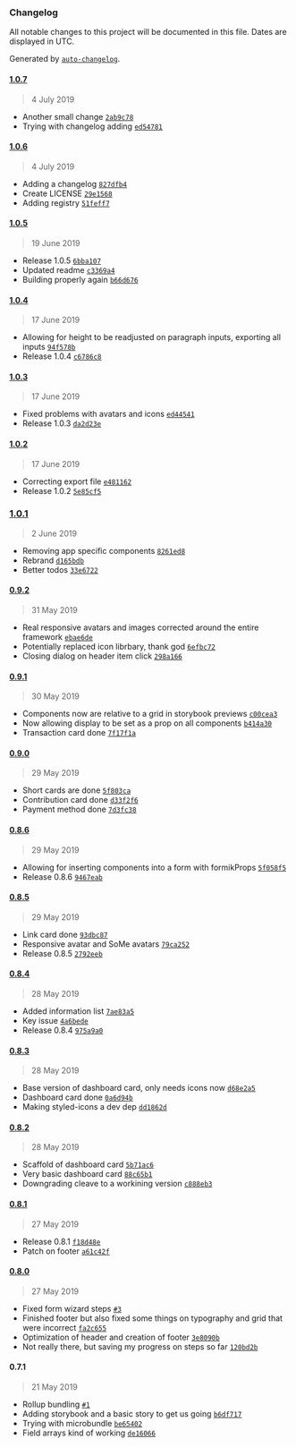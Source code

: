 ### Changelog

All notable changes to this project will be documented in this file. Dates are displayed in UTC.

Generated by [`auto-changelog`](https://github.com/CookPete/auto-changelog).

#### [1.0.7](https://github.com/mnsht/src/compare/1.0.6...1.0.7)

> 4 July 2019

- Another small change [`2ab9c78`](https://github.com/mnsht/src/commit/2ab9c78adc4d05de8332b6b4efb18a575dd222ec)
- Trying with changelog adding [`ed54781`](https://github.com/mnsht/src/commit/ed547818b53b8207ef34a6a6ea091a0f08a9be03)

#### [1.0.6](https://github.com/mnsht/src/compare/1.0.5...1.0.6)

> 4 July 2019

- Adding a changelog [`827dfb4`](https://github.com/mnsht/src/commit/827dfb4124b52d98031181f04e68d852633c267c)
- Create LICENSE [`29e1568`](https://github.com/mnsht/src/commit/29e1568fb1798e2d7812bcc9b110cfa8f661333c)
- Adding registry [`51feff7`](https://github.com/mnsht/src/commit/51feff7fbef0f3b013aef2f863a1229b8aabbefa)

#### [1.0.5](https://github.com/mnsht/src/compare/1.0.4...1.0.5)

> 19 June 2019

- Release 1.0.5 [`6bba107`](https://github.com/mnsht/src/commit/6bba10754e42fb99e05f84bb5d6798d7e74fd985)
- Updated readme [`c3369a4`](https://github.com/mnsht/src/commit/c3369a40b046e8f740a5e019ab94296f72fc943c)
- Building properly again [`b66d676`](https://github.com/mnsht/src/commit/b66d6761f81bd97251051117e59d1b59b38c1b95)

#### [1.0.4](https://github.com/mnsht/src/compare/1.0.3...1.0.4)

> 17 June 2019

- Allowing for height to be readjusted on paragraph inputs, exporting all inputs [`94f578b`](https://github.com/mnsht/src/commit/94f578bd2319ecbc1c69ab7dcea54a492a5e808f)
- Release 1.0.4 [`c6786c8`](https://github.com/mnsht/src/commit/c6786c8f917d77a7cec856d859ba19f564c59301)

#### [1.0.3](https://github.com/mnsht/src/compare/1.0.2...1.0.3)

> 17 June 2019

- Fixed problems with avatars and icons [`ed44541`](https://github.com/mnsht/src/commit/ed445413c96680d4a3c5894dbf8fe77ae6127a0c)
- Release 1.0.3 [`da2d23e`](https://github.com/mnsht/src/commit/da2d23ed2b10ba5b5fdc69ffc2f21039eb6a6b5e)

#### [1.0.2](https://github.com/mnsht/src/compare/1.0.1...1.0.2)

> 17 June 2019

- Correcting export file [`e481162`](https://github.com/mnsht/src/commit/e481162b2827a9ca40959f7934d188529e624837)
- Release 1.0.2 [`5e85cf5`](https://github.com/mnsht/src/commit/5e85cf56f4da0b11efdd5bbb10327fd805c7ffca)

### [1.0.1](https://github.com/mnsht/src/compare/0.9.2...1.0.1)

> 2 June 2019

- Removing app specific components [`8261ed8`](https://github.com/mnsht/src/commit/8261ed8b1df8867b768677e79a73888d794eb82f)
- Rebrand [`d165bdb`](https://github.com/mnsht/src/commit/d165bdb2a931773ec8fac1a8efce5a9b8821b2e0)
- Better todos [`33e6722`](https://github.com/mnsht/src/commit/33e672222d5da482a22d9105ca72007307b34a39)

#### [0.9.2](https://github.com/mnsht/src/compare/0.9.1...0.9.2)

> 31 May 2019

- Real responsive avatars and images corrected around the entire framework [`ebae6de`](https://github.com/mnsht/src/commit/ebae6de811f21e79858892ca3b1a4af8d2d37fe6)
- Potentially replaced icon librbary, thank god [`6efbc72`](https://github.com/mnsht/src/commit/6efbc7246963867952a7e2d11adb47a9181517dd)
- Closing dialog on header item click [`298a166`](https://github.com/mnsht/src/commit/298a166de60e7c21af13ca4aa87dfc9ba09f3f06)

#### [0.9.1](https://github.com/mnsht/src/compare/0.9.0...0.9.1)

> 30 May 2019

- Components now are relative to a grid in storybook previews [`c00cea3`](https://github.com/mnsht/src/commit/c00cea3444e1fdfe36a36eda6887f911b9eb86ef)
- Now allowing display to be set as a prop on all components [`b414a30`](https://github.com/mnsht/src/commit/b414a3026d90e12f6030505ef9c10cfcc53b6407)
- Transaction card done [`7f17f1a`](https://github.com/mnsht/src/commit/7f17f1ae578aafcb71a6b6deece7fa712d455f26)

#### [0.9.0](https://github.com/mnsht/src/compare/0.8.6...0.9.0)

> 29 May 2019

- Short cards are done [`5f803ca`](https://github.com/mnsht/src/commit/5f803ca01d7be02dfb0114f7aa5788e7c01f5752)
- Contribution card done [`d33f2f6`](https://github.com/mnsht/src/commit/d33f2f6971e1b372eba769aa15c28651c2cfe06c)
- Payment method done [`7d3fc38`](https://github.com/mnsht/src/commit/7d3fc384c6a5008568890c35c6fc77971bfd6652)

#### [0.8.6](https://github.com/mnsht/src/compare/0.8.5...0.8.6)

> 29 May 2019

- Allowing for inserting components into a form with formikProps [`5f058f5`](https://github.com/mnsht/src/commit/5f058f5a8a4c94327e3b91317380bc74656c5b6f)
- Release 0.8.6 [`9467eab`](https://github.com/mnsht/src/commit/9467eabb9d5a9b21fe5ba7d2e9e6ec71875d4d3e)

#### [0.8.5](https://github.com/mnsht/src/compare/0.8.4...0.8.5)

> 29 May 2019

- Link card done [`93dbc87`](https://github.com/mnsht/src/commit/93dbc8789f5953916225868c199e6cf6e779a45c)
- Responsive avatar and SoMe avatars [`79ca252`](https://github.com/mnsht/src/commit/79ca25234b27bfa6ab45f570fd782267ab0a093b)
- Release 0.8.5 [`2792eeb`](https://github.com/mnsht/src/commit/2792eebf74e9f76125b2e44bad2c5596244a79f0)

#### [0.8.4](https://github.com/mnsht/src/compare/0.8.3...0.8.4)

> 28 May 2019

- Added information list [`7ae83a5`](https://github.com/mnsht/src/commit/7ae83a5a1a594cb654eab0ccf3b12f7cc2ef5b11)
- Key issue [`4a6bede`](https://github.com/mnsht/src/commit/4a6bedecd1b19f656d6bf6a0b2c071a2a2796dff)
- Release 0.8.4 [`975a9a0`](https://github.com/mnsht/src/commit/975a9a0ee47513a58c6fc8c656b4d38272b96c87)

#### [0.8.3](https://github.com/mnsht/src/compare/0.8.2...0.8.3)

> 28 May 2019

- Base version of dashboard card, only needs icons now [`d68e2a5`](https://github.com/mnsht/src/commit/d68e2a5f02d8267c7692577433de0ae1aa09d91c)
- Dashboard card done [`0a6d94b`](https://github.com/mnsht/src/commit/0a6d94b10a84a23a9ae4aa0ea8c331f986538a22)
- Making styled-icons a dev dep [`dd1862d`](https://github.com/mnsht/src/commit/dd1862df0ef799cdb86f7ff3b23c842828114566)

#### [0.8.2](https://github.com/mnsht/src/compare/0.8.1...0.8.2)

> 28 May 2019

- Scaffold of dashboard card [`5b71ac6`](https://github.com/mnsht/src/commit/5b71ac67d00597c93a4b7590da7d140857b54134)
- Very basic dashboard card [`88c65b1`](https://github.com/mnsht/src/commit/88c65b12d60a783783473b9041e3282466b8278a)
- Downgrading cleave to a workining version [`c888eb3`](https://github.com/mnsht/src/commit/c888eb347b0da964571a01f2a0cc7bcc276d6f20)

#### [0.8.1](https://github.com/mnsht/src/compare/0.8.0...0.8.1)

> 27 May 2019

- Release 0.8.1 [`f18d48e`](https://github.com/mnsht/src/commit/f18d48ea88b400559d849019e19cf80430b5584d)
- Patch on footer [`a61c42f`](https://github.com/mnsht/src/commit/a61c42f2b02d2ff5d8cb3f629aad09a80a5a2500)

#### [0.8.0](https://github.com/mnsht/src/compare/0.7.1...0.8.0)

> 27 May 2019

- Fixed form wizard steps [`#3`](https://github.com/mnsht/src/pull/3)
- Finished footer but also fixed some things on typography and grid that were incorrect [`fa2c655`](https://github.com/mnsht/src/commit/fa2c655efe89064630e1500c8b3f3fd0a39d5662)
- Optimization of header and creation of footer [`3e8090b`](https://github.com/mnsht/src/commit/3e8090bc5689bd51f2dae6eef0ebd34f7054c473)
- Not really there, but saving my progress on steps so far [`120bd2b`](https://github.com/mnsht/src/commit/120bd2b48fed8ded7dd057fc105e98453d8c20c7)

#### 0.7.1

> 21 May 2019

- Rollup bundling [`#1`](https://github.com/mnsht/src/pull/1)
- Adding storybook and a basic story to get us going [`b6df717`](https://github.com/mnsht/src/commit/b6df717344c01e85a77a07be0f4a2d212a1d2e90)
- Trying with microbundle [`be65402`](https://github.com/mnsht/src/commit/be6540204cc994fbb659f9aca7aa0b3ad8907d2b)
- Field arrays kind of working [`de16066`](https://github.com/mnsht/src/commit/de16066a09a5dbc035a76fe32fda6da23394e0c0)
